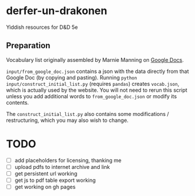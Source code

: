 # derfer-un-drakonen

Yiddish resources for D&amp;D 5e

## Preparation

Vocabulary list originally assembled by Marnie Manning on [Google
Docs](https://docs.google.com/document/d/1iKFyX_j3SmRckf8Zcp7QnZCDsoEOyjzj-MDHIJ34aoY/edit#heading=h.i083l3g702nq).

`input/from_google_doc.json` contains a json with the data directly from that
Google Doc (by copying and pasting). Running `python
input/construct_initial_list.py` (requires `pandas`) creates `vocab.json`, which
is actually used by the website. You will not need to rerun this script unless
you add additional words to `from_google_doc.json` or modify its contents. 

The `construct_initial_list.py` also contains some modifications /
restructuring, which you may also wish to change.

# TODO
- [ ] add placeholders for licensing, thanking me
- [ ] upload pdfs to internet archive and link
- [ ] get persistent url working
- [ ] get js to pdf table export working
- [ ] get working on gh pages
